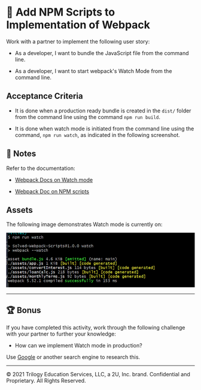 # 📖 Add NPM Scripts to Implementation of Webpack

Work with a partner to implement the following user story:

* As a developer, I want to bundle the JavaScript file from the command line.

* As a developer, I want to start webpack's Watch Mode from the command line.

## Acceptance Criteria

* It is done when a production ready bundle is created in the `dist/` folder from the command line using the command `npm run build`.
  
* It is done when watch mode is initiated from the command line using the command, `npm run watch`, as indicated in the following screenshot.

## 📝 Notes

Refer to the documentation: 

* [Webpack Docs on Watch mode](https://webpack.js.org/guides/development/#using-watch-mode)

* [Webpack Doc on NPM scripts](https://webpack.js.org/guides/getting-started/#npm-scripts)

## Assets

The following image demonstrates Watch mode is currently on:

![The command line displays the watch webpack watch command.](./Assets/watch-terminal.png)

---

## 🏆 Bonus

If you have completed this activity, work through the following challenge with your partner to further your knowledge:

* How can we implement Watch mode in production?

Use [Google](https://www.google.com) or another search engine to research this.

---
© 2021 Trilogy Education Services, LLC, a 2U, Inc. brand. Confidential and Proprietary. All Rights Reserved.

